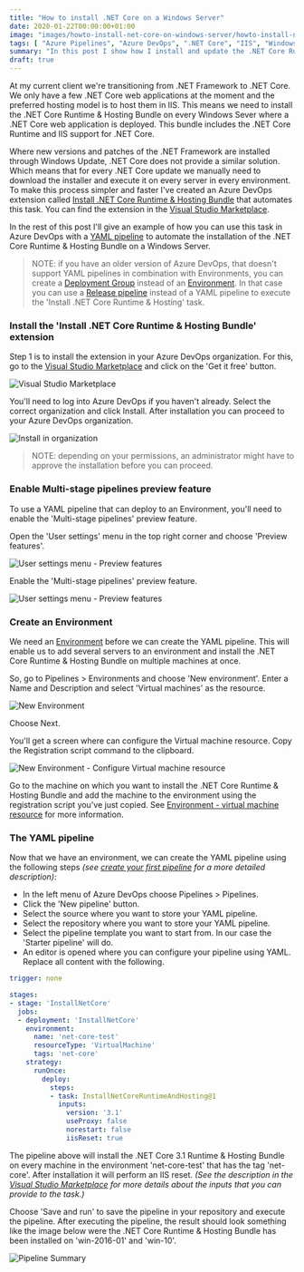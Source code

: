 ```yaml
---
title: "How to install .NET Core on a Windows Server"
date: 2020-01-22T00:00:00+01:00
image: "images/howto-install-net-core-on-windows-server/howto-install-net-core-on-windows-server.jpg"
tags: [ "Azure Pipelines", "Azure DevOps", ".NET Core", "IIS", "Windows Server" ]
summary: "In this post I show how I install and update the .NET Core Runtime & Hosting Bundle on Windows Servers using Azure Pipelines. Making patching .NET Core a trivial matter."
draft: true
---
```


At my current client we're transitioning from .NET Framework to .NET Core. We only have a few .NET Core web applications at the moment and the preferred hosting model is to host them in IIS. This means we need to install the .NET Core Runtime & Hosting Bundle on every Windows Sever where a .NET Core web application is deployed. This bundle includes the .NET Core Runtime and IIS support for .NET Core.

Where new versions and patches of the .NET Framework are installed through Windows Update, .NET Core does not provide a similar solution. Which means that for every .NET Core update we manually need to download the installer and execute it on every server in every environment. To make this process simpler and faster I've created an Azure DevOps extension called [Install .NET Core Runtime & Hosting Bundle](https://marketplace.visualstudio.com/items?itemName=rbosma.InstallNetCoreRuntimeAndHosting) that automates this task. You can find the extension in the [Visual Studio Marketplace](https://marketplace.visualstudio.com/items?itemName=rbosma.InstallNetCoreRuntimeAndHosting).

In the rest of this post I'll give an example of how you can use this task in Azure DevOps with a [YAML pipeline](https://docs.microsoft.com/en-us/azure/devops/pipelines/yaml-schema?view=azure-devops&tabs=schema%2Cparameter-schema) to automate the installation of the .NET Core Runtime & Hosting Bundle on a Windows Server.

> NOTE: if you have an older version of Azure DevOps, that doesn't support YAML pipelines in combination with Environments, you can create a [Deployment Group](https://docs.microsoft.com/en-us/azure/devops/pipelines/release/deployment-groups/?view=azure-devops) instead of an [Environment](https://docs.microsoft.com/en-us/azure/devops/pipelines/process/environments?view=azure-devops). In that case you can use a [Release pipeline](https://docs.microsoft.com/en-us/azure/devops/pipelines/release/?view=azure-devops) instead of a YAML pipeline to execute the 'Install .NET Core Runtime & Hosting' task.

### Install the 'Install .NET Core Runtime & Hosting Bundle' extension

Step 1 is to install the extension in your Azure DevOps organization. For this, go to the [Visual Studio Marketplace](https://marketplace.visualstudio.com/items?itemName=rbosma.InstallNetCoreRuntimeAndHosting) and click on the 'Get it free' button. 

![Visual Studio Marketplace](../../../../../images/howto-install-net-core-on-windows-server/visual-studio-marketplace.png)

You'll need to log into Azure DevOps if you haven't already. Select the correct organization and click Install. After installation you can proceed to your Azure DevOps organization.

![Install in organization](../../../../../images/howto-install-net-core-on-windows-server/install-in-azure-devops-organization.png)

> NOTE: depending on your permissions, an administrator might have to approve the installation before you can proceed.

### Enable Multi-stage pipelines preview feature

To use a YAML pipeline that can deploy to an Environment, you'll need to enable the 'Multi-stage pipelines' preview feature.

Open the 'User settings' menu in the top right corner and choose 'Preview features'.

![User settings menu - Preview features](../../../../../images/howto-install-net-core-on-windows-server/user-settings-menu-preview-features.png)

Enable the 'Multi-stage pipelines' preview feature.

![User settings menu - Preview features](../../../../../images/howto-install-net-core-on-windows-server/multi-stage-pipelines-preview-feature.png)

### Create an Environment

We need an [Environment](https://docs.microsoft.com/en-us/azure/devops/pipelines/process/environments?view=azure-devops) before we can create the YAML pipeline. This will enable us to add several servers to an environment and install the .NET Core Runtime & Hosting Bundle on multiple machines at once.

So, go to Pipelines > Environments and choose 'New environment'. Enter a Name and Description and select 'Virtual machines' as the resource.

![New Environment](../../../../../images/howto-install-net-core-on-windows-server/new-environment.png)

Choose Next.

You'll get a screen where can configure the Virtual machine resource. Copy the Registration script command to the clipboard.

![New Environment - Configure Virtual machine resource](../../../../../images/howto-install-net-core-on-windows-server/new-environment-virtual-machine-rescource.png)

Go to the machine on which you want to install the .NET Core Runtime & Hosting Bundle and add the machine to the environment using the registration script you've just copied. See [Environment - virtual machine resource](https://docs.microsoft.com/en-us/azure/devops/pipelines/process/environments-virtual-machines?view=azure-devops) for more information.

### The YAML pipeline

Now that we have an environment, we can create the YAML pipeline using the following steps _(see [create your first pipeline](https://docs.microsoft.com/en-us/azure/devops/pipelines/get-started-yaml?view=azure-devops) for a more detailed description)_:

- In the left menu of Azure DevOps choose Pipelines > Pipelines.
- Click the 'New pipeline' button.
- Select the source where you want to store your YAML pipeline.
- Select the repository where you want to store your YAML pipeline.
- Select the pipeline template you want to start from. In our case the 'Starter pipeline' will do.
- An editor is opened where you can configure your pipeline using YAML. Replace all content with the following.

```yaml
trigger: none

stages:
- stage: 'InstallNetCore'
  jobs:
  - deployment: 'InstallNetCore'
    environment:
      name: 'net-core-test'
      resourceType: 'VirtualMachine'
      tags: 'net-core'
    strategy:
      runOnce:
        deploy:
          steps:
          - task: InstallNetCoreRuntimeAndHosting@1
            inputs:
              version: '3.1'
              useProxy: false
              norestart: false
              iisReset: true
```

The pipeline above will install the .NET Core 3.1 Runtime & Hosting Bundle on every machine in the environment 'net-core-test' that has the tag 'net-core'. After installation it will perform an IIS reset. _(See the description in the [Visual Studio Marketplace](https://marketplace.visualstudio.com/items?itemName=rbosma.InstallNetCoreRuntimeAndHosting) for more details about the inputs that you can provide to the task.)_

Choose 'Save and run' to save the pipeline in your repository and execute the pipeline. After executing the pipeline, the result should look something like the image below were the .NET Core Runtime & Hosting Bundle has been installed on 'win-2016-01' and 'win-10'.

![Pipeline Summary](../../../../../images/howto-install-net-core-on-windows-server/pipeline-summary.png)
